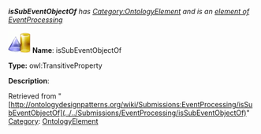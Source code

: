 ___isSubEventObjectOf__ has [Category:OntologyElement](../../Category/OntologyElement "Category:OntologyElement") and is an [element of](../../Property/ElementOf "Property:ElementOf") [EventProcessing](../../Submissions/EventProcessing "Submissions:EventProcessing")_


  




[![ObjectProperty](../../images/thumb/c/c3/ObjectProperty.gif/45px-ObjectProperty.gif)](../../Image/ObjectProperty.gif "ObjectProperty")
__Name__: isSubEventObjectOf 


__Type:__ owl:TransitiveProperty 


__Description__: 





Retrieved from "[http://ontologydesignpatterns.org/wiki/Submissions:EventProcessing/isSubEventObjectOf](../../Submissions/EventProcessing/isSubEventObjectOf)"
 [Category](http://ontologydesignpatterns.org/wiki/Special:Categories "Special:Categories"): [OntologyElement](../../Category/OntologyElement "Category:OntologyElement")